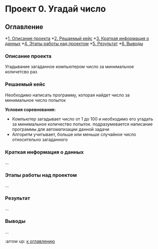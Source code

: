 # Проект 0. Угадай число

## Оглавление

*[1. Описание проекта](https://github.com/KAru8/code/tree/main/project_0/README.md#Описание-проекта)
*[2. Решаемый кейс](https://github.com/KAru8/code/tree/main/project_0/README.md#Решаемый-кейс)
*[3. Краткая информация о данных](https://github.com/KAru8/code/tree/main/project_0/README.md#Краткая-информация-о-данных)
*[4. Этапы работы над проектом](https://github.com/KAru8/code/tree/main/project_0/README.md#Этапы-работы-над-проектом)
*[5. Результат](https://github.com/KAru8/code/tree/main/project_0/README.md#Результат)
*[6. Выводы](https://github.com/KAru8/code/tree/main/project_0/README.md#Выводы)

### Описание проекта

Угадывание загаданное компьютером число за минимальное количетсво раз

### Решаемый кейс

Необходимо написать программу, которая найдет число за минимальное число попыток

**Условия соревнования:**
- Компьютер загадывает число от 1 до 100 и необходимо его угадать за минимальное количество попыток. подразумевается написание программы для автоматизации данной задачи
- Алгоритм учитывает, больше или меньше случайное число относительно загаданного

### Краткая информация о данных
...

### Этапы работы над проектом
...

### Результат
...

### Выводы
...

:arrow up: [к оглавлению](https://github.com/KAru8/code/tree/main/project_0/README.md#Оглавление)
